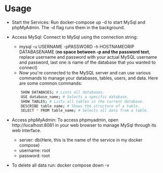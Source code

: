 # Usage

- Start the Services: Run docker-compose up -d to start MySql and phpMyAdmin. The -d flag runs them in the background.

- Access MySql: Connect to MySql using the connection string: 
	- mysql -u USERNAME -pPASSWORD -h HOSTNAMEORIP DATABASENAME (**no space between -p and the password text**, replace username and password with your actual MySQL username and password, last one is name of the database that you wanted to connect)
	- Now you're connected to the MySQL server and can use various commands to manage your databases, tables, users, and data. Here are some common commands:
	```sh
		SHOW DATABASES; # Lists all databases.
		USE database_name; # Selects a specific database.
		SHOW TABLES; # Lists all tables in the current database.
		DESCRIBE table_name; # Shows the structure of a table.
		SELECT * FROM table_name; # Selects all data from a table.	
	```

- Access phpMyAdmin: To access phpmyadmin, open http://localhost:8081 in your web browser to manage MySql through its web interface.
	- server: db(Here, this is the name of the service in my docker compose)
	- username: root
	- password: root

- To delete all data run: docker compose down -v